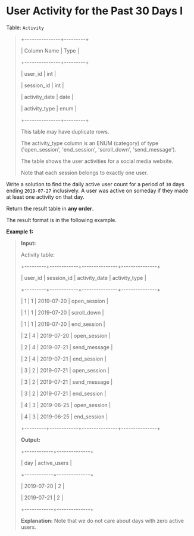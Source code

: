 # User Activity for the Past 30 Days I

Table: <code>Activity</code>
>
> +---------------+---------+
>
> | Column Name   | Type    |
>
> +---------------+---------+
>
> | user_id       | int     |
>
> | session_id    | int     |
>
> | activity_date | date    |
>
> | activity_type | enum    |
>
> +---------------+---------+
>
> This table may have duplicate rows.
>
> The activity_type column is an ENUM (category) of type ('open_session', 'end_session', 'scroll_down', 'send_message').
>
> The table shows the user activities for a social media website.
>
> Note that each session belongs to exactly one user.


Write a solution to find the daily active user count for a period of <code>30</code> days ending <code>2019-07-27</code> inclusively. A user was active on someday if they made at least one activity on that day.

Return the result table in **any order**.

The&nbsp;result format is in the following example.


**Example 1:**
>
> **Input:**
>
> Activity table:
>
> +---------+------------+---------------+---------------+
>
> | user_id | session_id | activity_date | activity_type |
>
> +---------+------------+---------------+---------------+
>
> | 1       | 1          | 2019-07-20    | open_session  |
>
> | 1       | 1          | 2019-07-20    | scroll_down   |
>
> | 1       | 1          | 2019-07-20    | end_session   |
>
> | 2       | 4          | 2019-07-20    | open_session  |
>
> | 2       | 4          | 2019-07-21    | send_message  |
>
> | 2       | 4          | 2019-07-21    | end_session   |
>
> | 3       | 2          | 2019-07-21    | open_session  |
>
> | 3       | 2          | 2019-07-21    | send_message  |
>
> | 3       | 2          | 2019-07-21    | end_session   |
>
> | 4       | 3          | 2019-06-25    | open_session  |
>
> | 4       | 3          | 2019-06-25    | end_session   |
>
> +---------+------------+---------------+---------------+
>
> **Output:**
>
> +------------+--------------+
>
> | day        | active_users |
>
> +------------+--------------+
>
> | 2019-07-20 | 2            |
>
> | 2019-07-21 | 2            |
>
> +------------+--------------+
>
> **Explanation:** Note that we do not care about days with zero active users.
